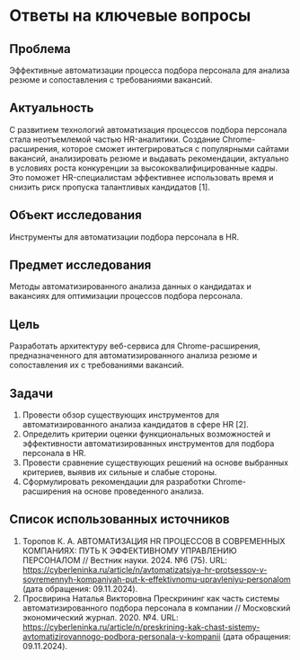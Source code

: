 # Ответы на ключевые вопросы
## Проблема
Эффективные автоматизации процесса подбора персонала для анализа резюме и сопоставления с требованиями вакансий.

## Актуальность
С развитием технологий автоматизация процессов подбора персонала стала неотъемлемой частью HR-аналитики. Создание Chrome-расширения, которое сможет интегрироваться с популярными сайтами вакансий, анализировать резюме и выдавать рекомендации, актуально в условиях роста конкуренции за высококвалифицированные кадры. Это поможет HR-специалистам эффективнее использовать время и снизить риск пропуска талантливых кандидатов [1].

## Объект исследования
Инструменты для автоматизации подбора персонала в HR.

## Предмет исследования
Методы автоматизированного анализа данных о кандидатах и вакансиях для оптимизации процессов подбора персонала.

## Цель
Разработать архитектуру веб-сервиса для Chrome-расширения, предназначенного для автоматизированного анализа резюме и сопоставления их с требованиями вакансий.

## Задачи
1. Провести обзор существующих инструментов для автоматизированного анализа кандидатов в сфере HR [2].
2. Определить критерии оценки функциональных возможностей и эффективности автоматизированных инструментов для подбора персонала в HR.
3. Провести сравнение существующих решений на основе выбранных критериев, выявив их сильные и слабые стороны.
4. Сформулировать рекомендации для разработки Chrome-расширения на основе проведенного анализа.

## Список использованных источников
1. Торопов К. А. АВТОМАТИЗАЦИЯ HR ПРОЦЕССОВ В СОВРЕМЕННЫХ КОМПАНИЯХ: ПУТЬ К ЭФФЕКТИВНОМУ УПРАВЛЕНИЮ ПЕРСОНАЛОМ // Вестник науки. 2024. №6 (75). URL: https://cyberleninka.ru/article/n/avtomatizatsiya-hr-protsessov-v-sovremennyh-kompaniyah-put-k-effektivnomu-upravleniyu-personalom (дата обращения: 09.11.2024).
2. Просвирина Наталья Викторовна Прескрининг как часть системы автоматизированного подбора персонала в компании // Московский экономический журнал. 2020. №4. URL: https://cyberleninka.ru/article/n/preskrining-kak-chast-sistemy-avtomatizirovannogo-podbora-personala-v-kompanii (дата обращения: 09.11.2024).
